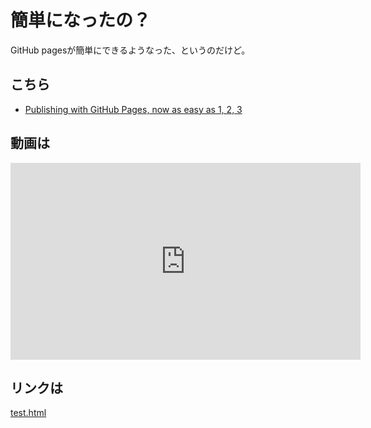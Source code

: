 簡単になったの？
==========

GitHub pagesが簡単にできるようなった、というのだけど。

こちら
-------

- [Publishing with GitHub Pages, now as easy as 1, 2, 3](https://github.com/blog/2289-publishing-with-github-pages-now-as-easy-as-1-2-3)

動画は
------

<iframe width="560" height="315" src="https://www.youtube.com/embed/u9s_W8lCrDU" frameborder="0" allowfullscreen></iframe>

リンクは
---------

[test.html](https://ged1959.github.io/newSite/test.html)